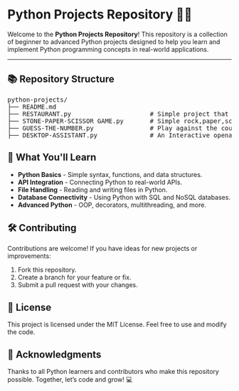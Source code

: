 <h1>Python Projects Repository 🐍🚀</h1>

<p>Welcome to the <strong>Python Projects Repository</strong>! This repository is a collection of beginner to advanced Python projects designed to help you learn and implement Python programming concepts in real-world applications.</p>

<hr>

<h2>📚 Repository Structure</h2>
<pre>
python-projects/
├── README.md
├── RESTAURANT.py                     # Simple project that calculate bill and place your order
├── STONE-PAPER-SCISSOR GAME.py       # Simple rock,paper,scissor game 
├── GUESS-THE-NUMBER.py               # Play against the coumputer and guess the correct number
├── DESKTOP-ASSISTANT.py              # An Interactive openai based model capable of many of things
</pre>

<h2>📖 What You'll Learn</h2>
<ul>
    <li><strong>Python Basics</strong> - Simple syntax, functions, and data structures.</li>
    <li><strong>API Integration</strong> - Connecting Python to real-world APIs.</li>
    <li><strong>File Handling</strong> - Reading and writing files in Python.</li>
    <li><strong>Database Connectivity</strong> - Using Python with SQL and NoSQL databases.</li>
    <li><strong>Advanced Python</strong> - OOP, decorators, multithreading, and more.</li>
</ul>

<h2>🛠 Contributing</h2>
<p>Contributions are welcome! If you have ideas for new projects or improvements:</p>
<ol>
    <li>Fork this repository.</li>
    <li>Create a branch for your feature or fix.</li>
    <li>Submit a pull request with your changes.</li>
</ol>

<h2>📄 License</h2>
<p>This project is licensed under the MIT License. Feel free to use and modify the code.</p>

<h2>🙌 Acknowledgments</h2>
<p>Thanks to all Python learners and contributors who make this repository possible. Together, let’s code and grow! 💻</p>

